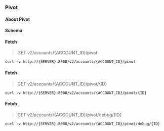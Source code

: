 ### Pivot

#### About Pivot

#### Schema



#### Fetch

> GET v2/accounts/{ACCOUNT_ID}/pivot

```curl
curl -v http://{SERVER}:8000/v2/accounts/{ACCOUNT_ID}/pivot
```

#### Fetch

> GET v2/accounts/{ACCOUNT_ID}/pivot/{ID}

```curl
curl -v http://{SERVER}:8000/v2/accounts/{ACCOUNT_ID}/pivot/{ID}
```

#### Fetch

> GET v2/accounts/{ACCOUNT_ID}/pivot/debug/{ID}

```curl
curl -v http://{SERVER}:8000/v2/accounts/{ACCOUNT_ID}/pivot/debug/{ID}
```

